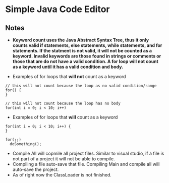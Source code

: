# Simple Java Code Editor 

## Notes 

* **Keyword count uses the Java Abstract Syntax Tree, thus it only counts valid if statements, else statements, while statements, and for statements. If the statment is not valid, it will not be counted as a keyword. Invalid keywords are those found in strings or comments or those that are do not have a valid condition. A for loop will not count as a keyword until it has a valid condition and body.**

* Examples of for loops that **will not** count as a keyword <br> 
```
// this will not count because the loop as no valid condition/range
for() {
}

// this will not count because the loop has no body
for(int i = 0; i < 10; i++)
```
* Examples of for loops that **will** count as a keyword <br> 
```
for(int i = 0; i < 10; i++) {
}

for(;;)
  doSomething();
```

* Compile All will copmile all project files. Similar to visual studio, if a file is not part of a project it will not be able to compile. 
* Compiling a file auto-save that file. Compiling Main and compile all will auto-save the project.
* As of right now the ClassLoader is not finished.  
